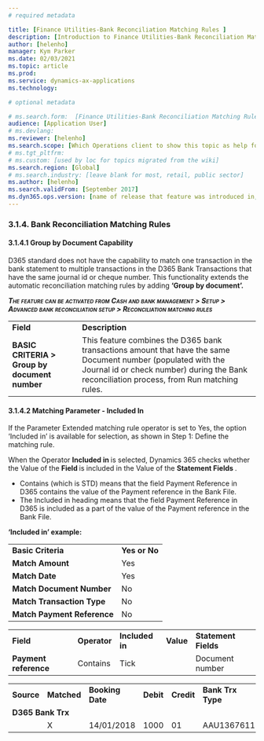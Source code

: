 ```yaml
---
# required metadata

title: [Finance Utilities-Bank Reconciliation Matching Rules ]
description: [Introduction to Finance Utilities-Bank Reconciliation Matching Rules]
author: [helenho]
manager: Kym Parker
ms.date: 02/03/2021
ms.topic: article
ms.prod: 
ms.service: dynamics-ax-applications
ms.technology: 

# optional metadata

# ms.search.form:  [Finance Utilities-Bank Reconciliation Matching Rules ]
audience: [Application User]
# ms.devlang: 
ms.reviewer: [helenho]
ms.search.scope: [Which Operations client to show this topic as help for, to be set by content strategist, see list here: https://microsoft.sharepoint.com/teams/DynDoc/_layouts/15/WopiFrame.aspx?sourcedoc={23419e1c-eb64-42e9-aa9b-79875b428718}&action=edit&wd=target%28Core%20Dynamics%20AX%20CP%20requirements%2Eone%7C4CC185C0%2DEFAA%2D42CD%2D94B9%2D8F2A45E7F61A%2FVersions%20list%20for%20docs%20topics%7CC14BE630%2D5151%2D49D6%2D8305%2D554B5084593C%2F%29]
# ms.tgt_pltfrm: 
# ms.custom: [used by loc for topics migrated from the wiki]
ms.search.region: [Global]
# ms.search.industry: [leave blank for most, retail, public sector]
ms.author: [helenho]
ms.search.validFrom: [September 2017]
ms.dyn365.ops.version: [name of release that feature was introduced in, see list here: https://microsoft.sharepoint.com/teams/DynDoc/_layouts/15/WopiFrame.aspx?sourcedoc={23419e1c-eb64-42e9-aa9b-79875b428718}&action=edit&wd=target%28Core%20Dynamics%20AX%20CP%20requirements%2Eone%7C4CC185C0%2DEFAA%2D42CD%2D94B9%2D8F2A45E7F61A%2FVersions%20list%20for%20docs%20topics%7CC14BE630%2D5151%2D49D6%2D8305%2D554B5084593C%2F%29]
---
```


### 3.1.4. Bank Reconciliation Matching Rules
#### 3.1.4.1	Group by Document Capability

D365 standard does not have the capability to match one transaction in the bank statement to multiple transactions in the D365 Bank Transactions that have the same journal id or cheque number. This functionality extends the automatic reconciliation matching rules by adding <b> ‘Group by document’. </b>

***<span style="font-variant:small-caps;">The feature can be activated from Cash and bank management &gt;
Setup &gt; Advanced bank reconciliation setup &gt; Reconciliation matching rules </span>***

<table>
    <tr>
                 <td>  <b> Field  </b> </ td> 
                 <td>  <b>Description  </b> </ td>         
   </tr>   
    <tr>
       <td> <b> BASIC CRITERIA > Group by document number  </b></td>    
       <td> This feature combines the D365 bank transactions amount that have the same Document number (populated with the Journal id or check number) during the Bank reconciliation process, from Run matching rules.  </td> 	   
    </tr> 
        
</table>

#### 3.1.4.2 Matching Parameter - Included In
If the Parameter Extended matching rule operator is set to Yes, the option ‘Included in’ is available for selection, as shown in Step 1: Define the matching rule. 

When the Operator <b> Included in </b> is selected, Dynamics 365 checks whether the Value of the <b> Field </b> is included in the Value of the <b> Statement Fields </b>.

-	Contains (which is STD) means that the field Payment Reference in D365 contains the value of the Payment reference in the Bank File.
-	The Included in heading means that the field Payment Reference in D365 is included as a part of the value of the Payment reference in the Bank File.

<b> ‘Included in’ example: </b>

<table>
    <tr>
                 <td>  <b> Basic Criteria </b> </td> 
                 <td>  <b> Yes or No </b> </td>         
   </tr>   
    <tr>
       <td> <b> Match Amount </b></td>    
       <td> Yes </td> 	   
    </tr> 
     <tr>
       <td> <b> Match Date </b></td>    
       <td> Yes </td> 	   
    </tr> 
    <tr>
       <td> <b> Match Document Number </b></td>    
       <td> No </td> 	   
    </tr>  
    <tr>
       <td> <b> Match Transaction Type </b></td>    
       <td> No </td> 	   
    </tr>
     <tr>
       <td> <b> Match Payment Reference</b></td>    
       <td> No </td> 	   
    </tr>
</table>

<table>
    <tr>
                 <td>  <b> Field </b> </td> 
                 <td>  <b> Operator </b> </td>   
                 <td>  <b> Included in </b> </td> 
                 <td>  <b> Value </b> </td>
                 <td>  <b> Statement Fields </b> </td>
   </tr>   
    <tr>
       <td> <b> Payment reference </b></td>    
       <td> Contains </td> 
       <td> Tick </td> 
       <td>  </td> 
       <td> Document number </td> 
    </tr>         
</table>

<table>
    <tr>
                 <td>  <b> Source </b> </td> 
                 <td>  <b>Matched </b> </td>      
                 <td>  <b>Booking Date </b> </td>  
                 <td>  <b>Debit </b> </td>  
                 <td>  <b>Credit </b> </td>  
                 <td>  <b>Bank Trx Type </b> </td>  
                 <td>  <b>Document number  </b> </td>  
   </tr>   
   <tr>
       <td colspan = "6"> <b> D365 Bank Trx </b></td>    
   </tr>
   <tr>
       <td >  </td> 	  
       <td> X </td>
       <td> 14/01/2018 </td>
       <td> 1000 </td>
       <td> 01 </td>
       <td> AAU1367611 </td>
    </tr> 
        
</table>
